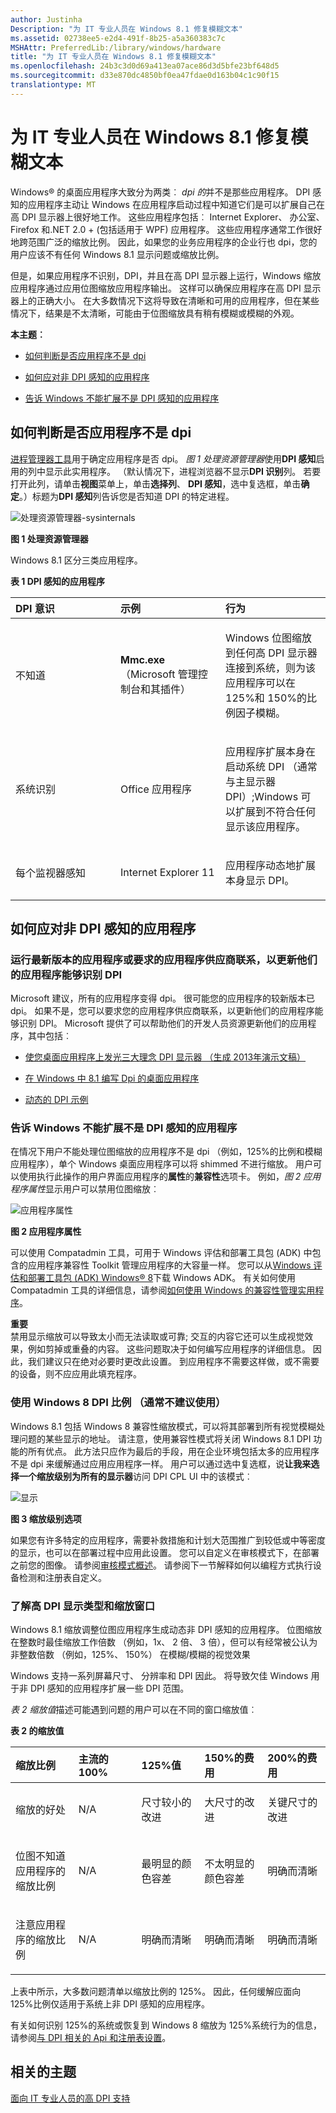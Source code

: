 ```yaml
---
author: Justinha
Description: "为 IT 专业人员在 Windows 8.1 修复模糊文本"
ms.assetid: 02738ee5-e2d4-491f-8b25-a5a360383c7c
MSHAttr: PreferredLib:/library/windows/hardware
title: "为 IT 专业人员在 Windows 8.1 修复模糊文本"
ms.openlocfilehash: 24b3c3d0d69a413ea07ace86d3d5bfe23bf648d5
ms.sourcegitcommit: d33e870dc4850bf0ea47fdae0d163b04c1c90f15
translationtype: MT
---
```

# <a name="fixing-blurry-text-in-windows-81-for-it-professionals"></a>为 IT 专业人员在 Windows 8.1 修复模糊文本


Windows® 的桌面应用程序大致分为两类︰ *dpi 的*并不是那些应用程序。 DPI 感知的应用程序主动让 Windows 在应用程序启动过程中知道它们是可以扩展自己在高 DPI 显示器上很好地工作。 这些应用程序包括︰ Internet Explorer、 办公室、 Firefox 和.NET 2.0 + (包括适用于 WPF) 应用程序。 这些应用程序通常工作很好地跨范围广泛的缩放比例。 因此，如果您的业务应用程序的企业行也 dpi，您的用户应该不有任何 Windows 8.1 显示问题或缩放比例。

但是，如果应用程序不识别，DPI，并且在高 DPI 显示器上运行，Windows 缩放应用程序通过应用位图缩放应用程序输出。 这样可以确保应用程序在高 DPI 显示器上的正确大小。 在大多数情况下这将导致在清晰和可用的应用程序，但在某些情况下，结果是不太清晰，可能由于位图缩放具有稍有模糊或模糊的外观。

**本主题︰**

-   [如何判断是否应用程序不是 dpi](#recognize)

-   [如何应对非 DPI 感知的应用程序](#unaware)

-   [告诉 Windows 不能扩展不是 DPI 感知的应用程序](#dontscale)

## <a name="span-idrecognizespanspan-idrecognizespanhow-to-tell-if-an-application-is-not-dpi-aware"></a><span id="recognize"></span><span id="RECOGNIZE"></span>如何判断是否应用程序不是 dpi


[进程管理器工具](http://go.microsoft.com/fwlink/p/?linkid=204774)用于确定应用程序是否 dpi。 *图 1 处理资源管理器*使用**DPI 感知**启用的列中显示此实用程序。 （默认情况下，进程浏览器不显示**DPI 识别**列。 若要打开此列，请单击**视图**菜单上，单击**选择列**、 **DPI 感知**，选中复选框，单击**确定**。）标题为**DPI 感知**列告诉您是否知道 DPI 的特定进程。

![处理资源管理器-sysinternals](images/processexplorersysinternals.jpg)

**图 1 处理资源管理器**

Windows 8.1 区分三类应用程序。

**表 1 DPI 感知的应用程序**

<table>
<colgroup>
<col width="33%" />
<col width="33%" />
<col width="33%" />
</colgroup>
<thead>
<tr class="header">
<th align="left">DPI 意识</th>
<th align="left">示例</th>
<th align="left">行为</th>
</tr>
</thead>
<tbody>
<tr class="odd">
<td align="left"><p>不知道</p></td>
<td align="left"><p><strong>Mmc.exe</strong> （Microsoft 管理控制台和其插件）</p></td>
<td align="left"><p>Windows 位图缩放到任何高 DPI 显示器连接到系统，则为该应用程序可以在 125%和 150%的比例因子模糊。</p></td>
</tr>
<tr class="even">
<td align="left"><p>系统识别</p></td>
<td align="left"><p>Office 应用程序</p></td>
<td align="left"><p>应用程序扩展本身在启动系统 DPI （通常与主显示器 DPI）;Windows 可以扩展到不符合任何显示该应用程序。</p></td>
</tr>
<tr class="odd">
<td align="left"><p>每个监视器感知</p></td>
<td align="left"><p>Internet Explorer 11</p></td>
<td align="left"><p>应用程序动态地扩展本身显示 DPI。</p></td>
</tr>
</tbody>
</table>

 

## <a name="span-idunawarespanspan-idunawarespanwhat-you-can-do-about-apps-that-arent-dpi-aware"></a><span id="unaware"></span><span id="UNAWARE"></span>如何应对非 DPI 感知的应用程序


### <a name="span-idrunthelatestversionoftheapporasktheapplicationvendortoupdatetheirapptobedpiawarespanspan-idrunthelatestversionoftheapporasktheapplicationvendortoupdatetheirapptobedpiawarespanspan-idrunthelatestversionoftheapporasktheapplicationvendortoupdatetheirapptobedpiawarespanrun-the-latest-version-of-the-app-or-ask-the-application-vendor-to-update-their-app-to-be-dpi-aware"></a><span id="Run_the_latest_version_of_the_app_or_ask_the_application_vendor_to_update_their_app_to_be_DPI_aware"></span><span id="run_the_latest_version_of_the_app_or_ask_the_application_vendor_to_update_their_app_to_be_dpi_aware"></span><span id="RUN_THE_LATEST_VERSION_OF_THE_APP_OR_ASK_THE_APPLICATION_VENDOR_TO_UPDATE_THEIR_APP_TO_BE_DPI_AWARE"></span>运行最新版本的应用程序或要求的应用程序供应商联系，以更新他们的应用程序能够识别 DPI

Microsoft 建议，所有的应用程序变得 dpi。 很可能您的应用程序的较新版本已 dpi。 如果不是，您可以要求您的应用程序供应商联系，以更新他们的应用程序能够识别 DPI。 Microsoft 提供了可以帮助他们的开发人员资源更新他们的应用程序，其中包括︰

-   [使您桌面应用程序上发光三大理念 DPI 显示器 （生成 2013年演示文稿）](http://go.microsoft.com/fwlink/p/?linkid=329827)

-   [在 Windows 中 8.1 编写 Dpi 的桌面应用程序](http://go.microsoft.com/fwlink/p/?LinkID=307061)

-   [动态的 DPI 示例](http://go.microsoft.com/fwlink/p/?linkid=329826)

### <a name="span-iddontscalespanspan-iddontscalespantell-windows-not-to-scale-an-app-thats-not-dpi-aware"></a><span id="dontscale"></span><span id="DONTSCALE"></span>告诉 Windows 不能扩展不是 DPI 感知的应用程序

在情况下用户不能处理位图缩放的应用程序不是 dpi （例如，125%的比例和模糊应用程序），单个 Windows 桌面应用程序可以将 shimmed 不进行缩放。 用户可以使用执行此操作的用户界面应用程序的**属性**的**兼容性**选项卡。 例如，*图 2 应用程序属性*显示用户可以禁用位图缩放︰

![应用程序属性](images/applicationproperties.jpg)

**图 2 应用程序属性**

可以使用 Compatadmin 工具，可用于 Windows 评估和部署工具包 (ADK) 中包含的应用程序兼容性 Toolkit 管理应用程序的大容量一样。 您可以从[Windows 评估和部署工具包 (ADK) Windows® 8](http://go.microsoft.com/fwlink/p/?linkid=288775)下载 Windows ADK。 有关如何使用 Compatadmin 工具的详细信息，请参阅[如何使用 Windows 的兼容性管理实用程序](http://go.microsoft.com/fwlink/p/?linkid=329828)。

**重要**  
禁用显示缩放可以导致太小而无法读取或可靠; 交互的内容它还可以生成视觉效果，例如剪掉或重叠的内容。 这些问题取决于如何编写应用程序的详细信息。 因此，我们建议只在绝对必要时更改此设置。 到应用程序不需要这样做，或不需要的设备，则不应应用此填充程序。

 

### <a name="span-idimpracticalspanspan-idimpracticalspanuse-windows-8-dpi-scaling-not-generally-recommended"></a><span id="impractical"></span><span id="IMPRACTICAL"></span>使用 Windows 8 DPI 比例 （通常不建议使用）

Windows 8.1 包括 Windows 8 兼容性缩放模式，可以将其部署到所有视觉模糊处理问题的某些显示的地址。 请注意，使用兼容性模式将关闭 Windows 8.1 DPI 功能的所有优点。 此方法只应作为最后的手段，用在企业环境包括太多的应用程序不是 dpi 来缓解通过应用应用程序一样。 用户可以通过选中复选框，说**让我来选择一个缩放级别为所有的显示器**访问 DPI CPL UI 中的该模式︰

![显示](images/controlpaneldisplay.jpg)

**图 3 缩放级别选项**

如果您有许多特定的应用程序，需要补救措施和计划大范围推广到较低或中等密度的显示，也可以在部署过程中应用此设置。 您可以自定义在审核模式下，在部署之前您的图像。 请参阅[审核模式概述](http://go.microsoft.com/fwlink/p/?linkid=214469)。 请参阅下一节解释如何以编程方式执行设备检测和注册表自定义。

### <a name="span-iddisplayspanspan-iddisplayspanunderstanding-high-dpi-display-types-and-windows-scaling"></a><span id="DISPLAY"></span><span id="display"></span>了解高 DPI 显示类型和缩放窗口

Windows 8.1 缩放调整位图应用程序生成动态非 DPI 感知的应用程序。 位图缩放在整数时最佳缩放工作倍数 （例如，1x、 2 倍、 3 倍），但可以有经常被公认为非整数倍数 （例如，125%、 150%） 在模糊/模糊的视觉效果

Windows 支持一系列屏幕尺寸、 分辨率和 DPI 因此。 将导致欠佳 Windows 用于非 DPI 感知的应用程序扩展一些 DPI 范围。

*表 2 缩放值*描述可能遇到问题的用户可以在不同的窗口缩放值︰

**表 2 的缩放值**

<table>
<colgroup>
<col width="20%" />
<col width="20%" />
<col width="20%" />
<col width="20%" />
<col width="20%" />
</colgroup>
<thead>
<tr class="header">
<th align="left">缩放比例</th>
<th align="left">主流的 100%</th>
<th align="left">125%值</th>
<th align="left">150%的费用</th>
<th align="left">200%的费用</th>
</tr>
</thead>
<tbody>
<tr class="odd">
<td align="left"><p>缩放的好处</p></td>
<td align="left"><p>N/A</p></td>
<td align="left"><p>尺寸较小的改进</p></td>
<td align="left"><p>大尺寸的改进</p></td>
<td align="left"><p>关键尺寸的改进</p></td>
</tr>
<tr class="even">
<td align="left"><p>位图不知道应用程序的缩放比例</p></td>
<td align="left"><p>N/A</p></td>
<td align="left"><p>最明显的颜色容差</p></td>
<td align="left"><p>不太明显的颜色容差</p></td>
<td align="left"><p>明确而清晰</p></td>
</tr>
<tr class="odd">
<td align="left"><p>注意应用程序的缩放比例</p></td>
<td align="left"><p>N/A</p></td>
<td align="left"><p>明确而清晰</p></td>
<td align="left"><p>明确而清晰</p></td>
<td align="left"><p>明确而清晰</p></td>
</tr>
</tbody>
</table>

 

上表中所示，大多数问题清单以缩放比例的 125%。 因此，任何缓解应面向 125%比例仅适用于系统上非 DPI 感知的应用程序。

有关如何识别 125%的系统或恢复到 Windows 8 缩放为 125%系统行为的信息，请参阅[与 DPI 相关的 Api 和注册表设置](dpi-related-apis-and-registry-settings.md)。

## <a name="span-idrelatedtopicsspanrelated-topics"></a><span id="related_topics"></span>相关的主题


[面向 IT 专业人员的高 DPI 支持](high-dpi-support-for-it-professionals.md)

 

 






